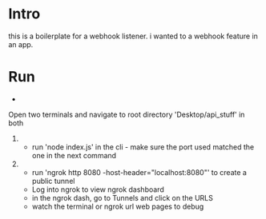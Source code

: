 # Intro
this is a boilerplate for a webhook listener. 
i wanted to a webhook feature in an app. 

# Run
- 


Open two terminals and navigate to root directory 'Desktop/api_stuff' in both
1)  - run 'node index.js' in the cli  - make sure the port used matched the one in the next command
2)  - run 'ngrok http 8080  -host-header="localhost:8080"' to create a public tunnel 
	- Log into ngrok to view ngrok dashboard
	- in the ngrok dash, go to Tunnels and click on the URLS
	- watch the terminal or ngrok url web pages to debug